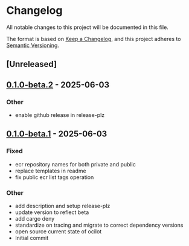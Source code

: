 # Changelog

All notable changes to this project will be documented in this file.

The format is based on [Keep a Changelog](https://keepachangelog.com/en/1.0.0/),
and this project adheres to [Semantic Versioning](https://semver.org/spec/v2.0.0.html).

## [Unreleased]

## [0.1.0-beta.2](https://github.com/awslabs/ocilot/compare/v0.1.0-beta.1...v0.1.0-beta.2) - 2025-06-03

### Other

- enable github release in release-plz

## [0.1.0-beta.1](https://github.com/awslabs/ocilot/releases/tag/v0.1.0-beta.1) - 2025-06-03

### Fixed

- ecr repository names for both private and public
- replace templates in readme
- fix public ecr list tags operation

### Other

- add description and setup release-plz
- update version to reflect beta
- add cargo deny
- standardize on tracing and migrate to correct dependency versions
- open source current state of ocilot
- Initial commit
